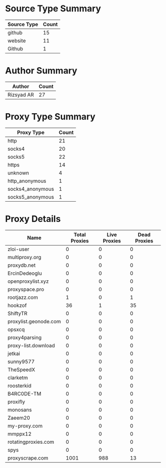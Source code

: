 # Source Type Summary

| Source Type | Count |
|-------------|-------|
| github | 15 |
| website | 11 |
| Github | 1 |


# Author Summary

| Author | Count |
|--------|-------|
| Rizsyad AR | 27 |


# Proxy Type Summary

| Proxy Type | Count |
|------------|-------|
| http | 21 |
| socks4 | 20 |
| socks5 | 22 |
| https | 14 |
| unknown | 4 |
| http_anonymous | 1 |
| socks4_anonymous | 1 |
| socks5_anonymous | 1 |


# Proxy Details

| Name | Total Proxies | Live Proxies | Dead Proxies |
|------|---------------|--------------|---------------|
| zloi-user | 0 | 0 | 0 |
| multiproxy.org | 0 | 0 | 0 |
| proxydb.net | 0 | 0 | 0 |
| ErcinDedeoglu | 0 | 0 | 0 |
| openproxylist.xyz | 0 | 0 | 0 |
| proxyspace.pro | 0 | 0 | 0 |
| rootjazz.com | 1 | 0 | 1 |
| hookzof | 36 | 1 | 35 |
| ShiftyTR | 0 | 0 | 0 |
| proxylist.geonode.com | 0 | 0 | 0 |
| opsxcq | 0 | 0 | 0 |
| proxy4parsing | 0 | 0 | 0 |
| proxy-list.download | 0 | 0 | 0 |
| jetkai | 0 | 0 | 0 |
| sunny9577 | 0 | 0 | 0 |
| TheSpeedX | 0 | 0 | 0 |
| clarketm | 0 | 0 | 0 |
| roosterkid | 0 | 0 | 0 |
| B4RC0DE-TM | 0 | 0 | 0 |
| proxifly | 0 | 0 | 0 |
| monosans | 0 | 0 | 0 |
| Zaeem20 | 0 | 0 | 0 |
| my-proxy.com | 0 | 0 | 0 |
| mmppx12 | 0 | 0 | 0 |
| rotatingproxies.com | 0 | 0 | 0 |
| spys | 0 | 0 | 0 |
| proxyscrape.com | 1001 | 988 | 13 |
